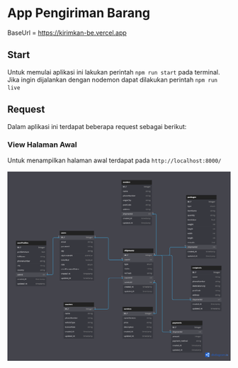 # App Pengiriman Barang

BaseUrl = https://kirimkan-be.vercel.app

## Start

Untuk memulai aplikasi ini lakukan perintah `npm run start` pada terminal. Jika ingin dijalankan dengan nodemon dapat dilakukan perintah `npm run live`

## Request
Dalam aplikasi ini terdapat beberapa request sebagai berikut:

### View Halaman Awal
Untuk menampilkan halaman awal terdapat pada `http://localhost:8000/`
</br></br>
<img width="600" alt="image" src="https://raw.githubusercontent.com/Danarzlf/BE-AppPengirimanBarang/master/public/images/ERD-COY.png">




